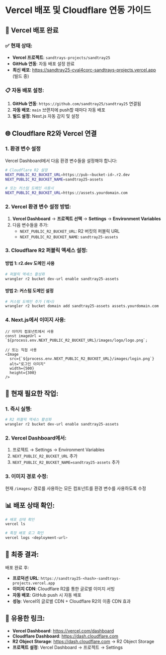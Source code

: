# Vercel 배포 및 Cloudflare 연동 가이드

## 🚀 Vercel 배포 완료

### ✅ 현재 상태:
- **Vercel 프로젝트**: `sandtrays-projects/sandtray25`
- **GitHub 연동**: 자동 배포 설정 완료
- **최신 배포**: https://sandtray25-cval4corc-sandtrays-projects.vercel.app (빌드 중)

### 📋 자동 배포 설정:
1. **GitHub 연동**: `https://github.com/sandtray25/sandtray25` 연결됨
2. **자동 배포**: `main` 브랜치에 push할 때마다 자동 배포
3. **빌드 설정**: Next.js 자동 감지 및 설정

## 🌐 Cloudflare R2와 Vercel 연결

### 1. 환경 변수 설정

Vercel Dashboard에서 다음 환경 변수들을 설정해야 합니다:

```bash
# Cloudflare R2 설정
NEXT_PUBLIC_R2_BUCKET_URL=https://pub-<bucket-id>.r2.dev
NEXT_PUBLIC_R2_BUCKET_NAME=sandtray25-assets

# 또는 커스텀 도메인 사용시
NEXT_PUBLIC_R2_BUCKET_URL=https://assets.yourdomain.com
```

### 2. Vercel 환경 변수 설정 방법:

1. **Vercel Dashboard** → **프로젝트 선택** → **Settings** → **Environment Variables**
2. 다음 변수들을 추가:
   - `NEXT_PUBLIC_R2_BUCKET_URL`: R2 버킷의 퍼블릭 URL
   - `NEXT_PUBLIC_R2_BUCKET_NAME`: `sandtray25-assets`

### 3. Cloudflare R2 퍼블릭 액세스 설정:

#### 방법 1: r2.dev 도메인 사용
```bash
# 퍼블릭 액세스 활성화
wrangler r2 bucket dev-url enable sandtray25-assets
```

#### 방법 2: 커스텀 도메인 설정
```bash
# 커스텀 도메인 추가 (예시)
wrangler r2 bucket domain add sandtray25-assets assets.yourdomain.com
```

### 4. Next.js에서 이미지 사용:

```tsx
// 이미지 컴포넌트에서 사용
const imageUrl = `${process.env.NEXT_PUBLIC_R2_BUCKET_URL}/images/logo/logo.png`;

// 또는 직접 사용
<Image 
  src={`${process.env.NEXT_PUBLIC_R2_BUCKET_URL}/images/login.png`}
  alt="로그인 이미지"
  width={500}
  height={300}
/>
```

## 🔧 현재 필요한 작업:

### 1. 즉시 실행:
```bash
# R2 퍼블릭 액세스 활성화
wrangler r2 bucket dev-url enable sandtray25-assets
```

### 2. Vercel Dashboard에서:
1. 프로젝트 → Settings → Environment Variables
2. `NEXT_PUBLIC_R2_BUCKET_URL` 추가
3. `NEXT_PUBLIC_R2_BUCKET_NAME=sandtray25-assets` 추가

### 3. 이미지 경로 수정:
현재 `/images/` 경로를 사용하는 모든 컴포넌트를 환경 변수를 사용하도록 수정

## 📊 배포 상태 확인:

```bash
# 배포 상태 확인
vercel ls

# 특정 배포 로그 확인
vercel logs <deployment-url>
```

## 🌟 최종 결과:

배포 완료 후:
- **프로덕션 URL**: `https://sandtray25-<hash>-sandtrays-projects.vercel.app`
- **이미지 CDN**: Cloudflare R2를 통한 글로벌 이미지 서빙
- **자동 배포**: GitHub push 시 자동 배포
- **성능**: Vercel의 글로벌 CDN + Cloudflare R2의 이중 CDN 효과

## 🔗 유용한 링크:

- **Vercel Dashboard**: https://vercel.com/dashboard
- **Cloudflare Dashboard**: https://dash.cloudflare.com
- **R2 Object Storage**: https://dash.cloudflare.com → R2 Object Storage
- **프로젝트 설정**: Vercel Dashboard → 프로젝트 → Settings
